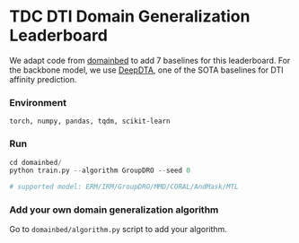 # TDC DTI Domain Generalization Leaderboard

We adapt code from [domainbed](https://arxiv.org/abs/2007.01434) to add 7 baselines for this leaderboard. For the backbone model, we use [DeepDTA](https://academic.oup.com/bioinformatics/article/34/17/i821/5093245), one of the SOTA baselines for DTI affinity prediction.

### Environment

`torch, numpy, pandas, tqdm, scikit-learn`

### Run

```python
cd domainbed/
python train.py --algorithm GroupDRO --seed 0

# supported model: ERM/IRM/GroupDRO/MMD/CORAL/AndMask/MTL
```


### Add your own domain generalization algorithm

Go to `domainbed/algorithm.py` script to add your algorithm.
